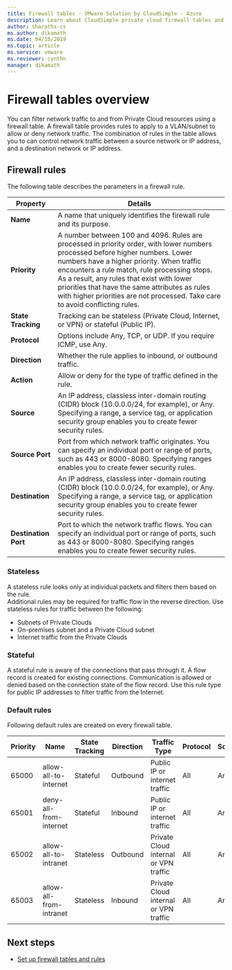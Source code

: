 ```yaml
---
title: Firewall tables - VMware Solution by CloudSimple - Azure 
description: Learn about CloudSimple private cloud firewall tables and firewall rules. 
author: sharaths-cs 
ms.author: dikamath 
ms.date: 04/10/2019
ms.topic: article 
ms.service: vmware 
ms.reviewer: cynthn 
manager: dikamath 
---
```

# Firewall tables overview

You can filter network traffic to and from Private Cloud resources using a firewall table. A firewall table provides rules to apply to a VLAN/subnet to allow or deny network traffic. The combination of rules in the table allows you to can control network traffic between a source network or IP address, and a destination network or IP address.

## Firewall rules

The following table describes the parameters in a firewall rule.

| Property | Details |
| ---------| --------|
| **Name** | A name that uniquely identifies the firewall rule and its purpose. |
| **Priority** | A number between 100 and 4096. Rules are processed in priority order, with lower numbers processed before higher numbers. Lower numbers have a higher priority. When traffic encounters a rule match, rule processing stops. As a result, any rules that exist with lower priorities that have the same attributes as rules with higher priorities are not processed.  Take care to avoid conflicting rules. |
| **State Tracking** | Tracking can be stateless (Private Cloud, Internet, or VPN) or stateful (Public IP).  |
| **Protocol** | Options include Any, TCP, or UDP. If you require ICMP, use Any. |
| **Direction** | Whether the rule applies to inbound, or outbound traffic. |
| **Action** | Allow or deny for the type of traffic defined in the rule. |
| **Source** | An IP address, classless inter-domain routing (CIDR) block (10.0.0.0/24, for example), or Any.  Specifying a range, a service tag, or application security group enables you to create fewer security rules. |
| **Source Port** | Port from which network traffic originates.  You can specify an individual port or range of ports, such as 443 or 8000-8080. Specifying ranges enables you to create fewer security rules. |
| **Destination** | An IP address, classless inter-domain routing (CIDR) block (10.0.0.0/24, for example), or Any.  Specifying a range, a service tag, or application security group enables you to create fewer security rules.  |
| **Destination Port** | Port to which the network traffic flows.  You can specify an individual port or range of ports, such as 443 or 8000-8080. Specifying ranges enables you to create fewer security rules.|

### Stateless

A stateless rule looks only at individual packets and filters them based on the rule.  
Additional rules may be required for traffic flow in the reverse direction.  Use stateless rules for traffic between the following:

* Subnets of Private Clouds
* On-premises subnet and a Private Cloud subnet
* Internet traffic from the Private Clouds

### Stateful

 A stateful rule is aware of the connections that pass through it. A flow record is created for existing connections. Communication is allowed or denied based on the connection state of the flow record.  Use this rule type for public IP addresses to filter traffic from the Internet.

### Default rules

Following default rules are created on every firewall table.

|Priority|Name|State Tracking|Direction|Traffic Type|Protocol|Source|Source Port|Destination|Destination Port|Action|
|--------|----|--------------|---------|------------|--------|------|-----------|-----------|----------------|------|
|65000|allow-all-to-internet|Stateful|Outbound|Public IP or internet traffic|All|Any|Any|Any|Any|Allow|
|65001|deny-all-from-internet|Stateful|Inbound|Public IP or internet traffic|All|Any|Any|Any|Any|Deny|
|65002|allow-all-to-intranet|Stateless|Outbound|Private Cloud internal or VPN traffic|All|Any|Any|Any|Any|Allow|
|65003|allow-all-from-intranet|Stateless|Inbound|Private Cloud internal or VPN traffic|All|Any|Any|Any|Any|Allow|

## Next steps

* [Set up firewall tables and rules](https://docs.azure.cloudsimple.com/firewall/)